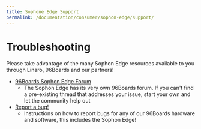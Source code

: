 ```yaml
---
title: Sophone Edge Support
permalink: /documentation/consumer/sophon-edge/support/
---
```

# Troubleshooting
Please take advantage of the many Sophon Edge resources available to you through Linaro, 96Boards and our partners!

- [96Boards Sophon Edge Forum](https://discuss.96boards.org/c/products/sophon-edge)
   - The Sophon Edge has its very own 96Boards forum. If you can't find a pre-existing thread that addresses your issue, start your own and let the community help out
- [Report a bug!](https://www.96boards.org/documentation/Extras/Report_a_bug.md.html)
   - Instructions on how to report bugs for any of our 96Boards hardware and software, this includes the Sophon Edge!